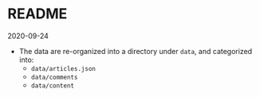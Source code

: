 # README

2020-09-24

- The data are re-organized into a directory under `data`, and categorized into:
  - `data/articles.json`
  - `data/comments`
  - `data/content`

